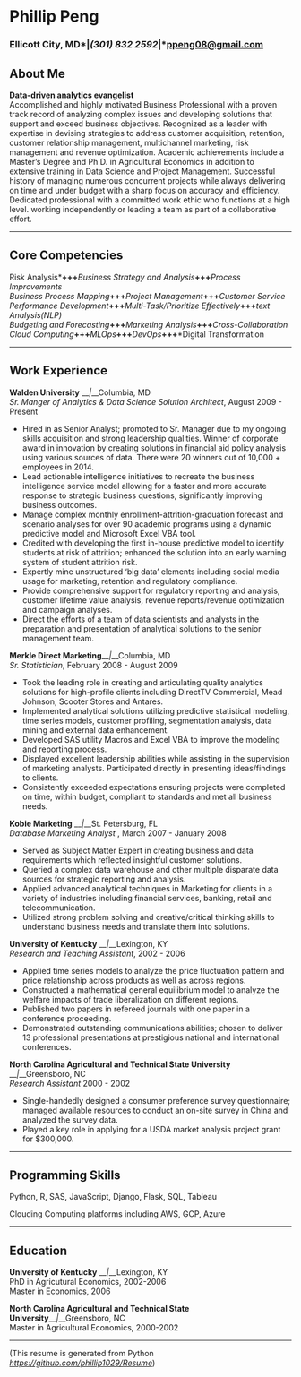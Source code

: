 Phillip Peng
============
### Ellicott City, MD*__|__*(301) 832 2592*__|__*ppeng08@gmail.com 

About Me
------------
**Data-driven analytics evangelist** <br>
Accomplished and highly motivated Business Professional with a proven track record of analyzing complex issues and developing solutions that support and exceed business objectives. Recognized as a leader with expertise in devising strategies to address customer acquisition, retention, customer relationship management, multichannel marketing, risk management and revenue optimization. Academic achievements include a Master’s Degree and Ph.D. in Agricultural Economics in
addition to extensive training in Data Science and Project Management. Successful history of managing numerous concurrent projects while always delivering on time and under budget with a sharp focus on accuracy and efficiency. Dedicated professional with a committed work ethic who functions at a high level. working independently or leading a team as part of a collaborative effort. 

***


Core Competencies
---------
Risk Analysis*__+++__*Business Strategy and Analysis*__+++__*Process Improvements <br>
Business Process Mapping*__+++__*Project Management*__+++__*Customer Service  <br>
Performance Development*__+++__*Multi-Task/Prioritize Effectively*__+++__*text Analysis(NLP)   <br>
Budgeting and Forecasting*__+++__*Marketing Analysis*__+++__*Cross-Collaboration   <br>
Cloud Computing*__+++__*MLOps*__+++__*DevOps*__+++__*Digital Transformation <br>
***

Work Experience
----------

**Walden University** __*|*__Columbia, MD  <br>
*Sr. Manger of Analytics & Data Science Solution Architect*, August 2009 - Present <br>
- Hired in as Senior Analyst; promoted to Sr. Manager due to my ongoing skills acquisition and strong leadership qualities. Winner of corporate award in innovation by creating solutions in financial aid policy analysis using various sources of data. There were 20 winners out of 10,000 + employees in 2014. <br>
- Lead actionable intelligence initiatives to recreate the business intelligence service model allowing for a faster and more accurate response to strategic business questions, significantly improving business outcomes.<br>
- Manage complex monthly enrollment-attrition-graduation forecast and scenario analyses for over 90 academic programs using a dynamic predictive model and Microsoft Excel VBA tool.<br>
- Credited with developing the first in-house predictive model to identify students at risk of attrition; enhanced the solution into an early warning system of student attrition risk.<br>
- Expertly mine unstructured ‘big data’ elements including social media usage for marketing, retention and regulatory compliance.<br>
- Provide comprehensive support for regulatory reporting and analysis, customer lifetime value analysis, revenue reports/revenue optimization and campaign analyses.<br>
- Direct the efforts of a team of data scientists and analysts in the preparation and presentation of analytical solutions to the senior management team.<br>

**Merkle Direct Marketing**__*|*__Columbia, MD <br>
*Sr. Statistician*, February 2008 - August 2009 <br>
- Took the leading role in creating and articulating quality analytics solutions for high-profile clients including DirectTV Commercial, Mead Johnson, Scooter Stores and Antares. <br>
- Implemented analytical solutions utilizing predictive statistical modeling, time series models, customer profiling, segmentation analysis, data mining and external data enhancement.<br>
- Developed SAS utility Macros and Excel VBA to improve the modeling and reporting process.
- Displayed excellent leadership abilities while assisting in the supervision of marketing analysts. Participated directly in presenting ideas/findings to clients.<br>
- Consistently exceeded expectations ensuring projects were completed on time, within budget, compliant to standards and met all business needs.<br>

**Kobie Marketing** __*|*__St. Petersburg, FL <br>
*Database Marketing Analyst* , March 2007 - January 2008<br>
- Served as Subject Matter Expert in creating business and data requirements which reflected insightful customer solutions. <br>
- Queried a complex data warehouse and other multiple disparate data sources for strategic reporting and analysis.<br>
- Applied advanced analytical techniques in Marketing for clients in a variety of industries including financial services, banking, retail and telecommunication. <br>
- Utilized strong problem solving and creative/critical thinking skills to understand business needs and translate them into solutions. <br>

**University of Kentucky** __*|*__Lexington, KY <br>
*Research and Teaching Assistant*, 2002 - 2006 <br>
- Applied time series models to analyze the price fluctuation pattern and price relationship across products as well as across regions.<br>
- Constructed a mathematical general equilibrium model to analyze the welfare impacts of trade liberalization on different regions.<br>
- Published two papers in refereed journals with one paper in a conference proceeding.<br>
- Demonstrated outstanding communications abilities; chosen to deliver 13 professional presentations at prestigious national and international conferences.<br>

**North Carolina Agricultural and Technical State University** __*|*__Greensboro, NC <br>
*Research Assistant* 2000 - 2002 <br>
- Single-handedly designed a consumer preference survey questionnaire; managed available resources to conduct an on-site survey in China and analyzed the survey data. <br>
- Played a key role in applying for a USDA market analysis project grant for $300,000.

***

Programming Skills
------
Python, R, SAS, JavaScript, Django, Flask, SQL, Tableau <br>

Clouding Computing platforms including AWS, GCP, Azure <br>

***

Education
---------

**University of Kentucky** __*|*__Lexington, KY<br>
PhD in Agricutural Economics, 2002-2006<br>
Master in Economics, 2006 <br>

**North Carolina Agricultural and Technical State University**__*|*__Greensboro, NC<br>
Master in Agricultural Economics, 2000-2002<br>
 

***
(This resume is generated from Python *https://github.com/phillip1029/Resume*)
